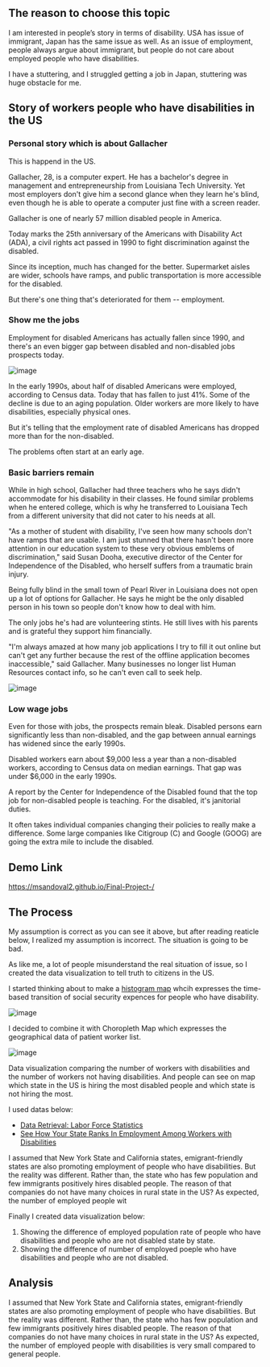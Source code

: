 ## The reason to choose this topic
I am interested in people’s story in terms of disability. USA has issue of immigrant, Japan has the same issue as well. As an issue of employment, people always argue about immigrant, but people do not care about employed people who have disabilities.

I have a stuttering, and I struggled getting a job in Japan, stuttering was huge obstacle for me.


## Story of workers people who have disabilities in the US
### Personal story which is about Gallacher
This is happend in the US.

Gallacher, 28, is a computer expert. He has a bachelor's degree in management and entrepreneurship from Louisiana Tech University. Yet most employers don't give him a second glance when they learn he's blind, even though he is able to operate a computer just fine with a screen reader.

Gallacher is one of nearly 57 million disabled people in America.

Today marks the 25th anniversary of the Americans with Disability Act (ADA), a civil rights act passed in 1990 to fight discrimination against the disabled.

Since its inception, much has changed for the better. Supermarket aisles are wider, schools have ramps, and public transportation is more accessible for the disabled.

But there's one thing that's deteriorated for them -- employment.

### Show me the jobs
Employment for disabled Americans has actually fallen since 1990, and there's an even bigger gap between disabled and non-disabled jobs prospects today. 

![image](https://i.imgur.com/ebBNEGg.jpg)

In the early 1990s, about half of disabled Americans were employed, according to Census data. Today that has fallen to just 41%. Some of the decline is due to an aging population. Older workers are more likely to have disabilities, especially physical ones.

But it's telling that the employment rate of disabled Americans has dropped more than for the non-disabled.

The problems often start at an early age.

### Basic barriers remain
While in high school, Gallacher had three teachers who he says didn't accommodate for his disability in their classes. He found similar problems when he entered college, which is why he transferred to Louisiana Tech from a different university that did not cater to his needs at all.

"As a mother of student with disability, I've seen how many schools don't have ramps that are usable. I am just stunned that there hasn't been more attention in our education system to these very obvious emblems of discrimination," said Susan Dooha, executive director of the Center for Independence of the Disabled, who herself suffers from a traumatic brain injury.

Being fully blind in the small town of Pearl River in Louisiana does not open up a lot of options for Gallacher. He says he might be the only disabled person in his town so people don't know how to deal with him.

The only jobs he's had are volunteering stints. He still lives with his parents and is grateful they support him financially.

"I'm always amazed at how many job applications I try to fill it out online but can't get any further because the rest of the offline application becomes inaccessible," said Gallacher. Many businesses no longer list Human Resources contact info, so he can't even call to seek help.

![image](https://i.imgur.com/bVeCYGJ.jpg)

### Low wage jobs
Even for those with jobs, the prospects remain bleak. Disabled persons earn significantly less than non-disabled, and the gap between annual earnings has widened since the early 1990s.

Disabled workers earn about $9,000 less a year than a non-disabled workers, according to Census data on median earnings. That gap was under $6,000 in the early 1990s.

A report by the Center for Independence of the Disabled found that the top job for non-disabled people is teaching. For the disabled, it's janitorial duties.

It often takes individual companies changing their policies to really make a difference. Some large companies like Citigroup (C) and Google (GOOG) are going the extra mile to include the disabled.


## Demo Link
https://msandoval2.github.io/Final-Project-/


## The Process
My assumption is correct as you can see it above, but after reading reaticle below, I realized my assumption is incorrect. The situation is going to be bad.

As like me, a lot of people misunderstand the real situation of issue, so I created the data visualization to tell truth to citizens in the US.

I started thinking about to make a [histogram map](https://datavizcatalogue.com/methods/histogram.html) whcih expresses the time-based transition of social security expences for people who have disability.

![image](https://i.imgur.com/cChB6bb.png)

I decided to combine it with Choropleth Map which expresses the geographical data of patient worker list.

![image](https://i.imgur.com/U5HjU82.png)

Data visualization comparing the number of workers with disabilities and the number of workers not having disabilities. And people can see on map which state in the US is hiring the most disabled people and which state is not hiring the most.

I used datas below:

* [Data Retrieval: Labor Force Statistics](https://www.bls.gov/webapps/legacy/cpsatab6.htm)
* [See How Your State Ranks In Employment Among Workers with Disabilities](http://fortune.com/2017/02/28/disability-employment-rank/)

I assumed that New York State and California states, emigrant-friendly states are also promoting employment of people who have disabilities. But the reality was different. Rather than, the state who has few population and few immigrants positively hires disabled people. The reason of that companies do not have many choices in rural state in the US? As expected, the number of employed people wit

Finally I created data visualization below:
1. Showing the difference of employed population rate of people who have disabilities and people who are not disabled state by state.
2. Showing the difference of number of employed poeple who have disabilities and people who are not disabled.


## Analysis
I assumed that New York State and California states, emigrant-friendly states are also promoting employment of people who have disabilities. But the reality was different. Rather than, the state who has few population and few immigrants positively hires disabled people. The reason of that companies do not have many choices in rural state in the US? As expected, the number of employed people with disabilities is very small compared to general people.
